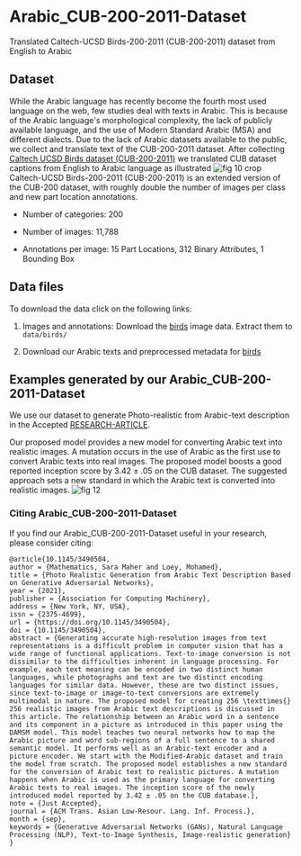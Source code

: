 # Arabic_CUB-200-2011-Dataset
Translated Caltech-UCSD Birds-200-2011 (CUB-200-2011) dataset from English to Arabic

## Dataset
While the Arabic language has recently become the fourth most used language on the web, few studies deal with texts in Arabic. This is because of the Arabic language's morphological complexity, the lack of publicly available language, and the use of Modern Standard Arabic (MSA) and different dialects. Due to the lack of Arabic datasets available to the public, we collect and translate text of the CUB-200-2011 dataset.
After collecting [Caltech UCSD Birds dataset (CUB-200-2011)](http://www.vision.caltech.edu/visipedia/CUB-200.html) 
we translated CUB dataset captions from English to Arabic language as illustrated
![fig 10 crop](https://user-images.githubusercontent.com/43410503/171548574-d05efdf0-ceab-4a39-b8f4-86e341047fdf.png)
Caltech-UCSD Birds-200-2011 (CUB-200-2011) is an extended version of the CUB-200 dataset, with roughly double the number of images per class and new part location annotations.

- Number of categories: 200

- Number of images: 11,788

- Annotations per image: 15 Part Locations, 312 Binary Attributes, 1 Bounding Box

## Data files

To download the data click on the following links:

   1. Images and annotations: Download the [birds](http://www.vision.caltech.edu/visipedia/CUB-200-2011.html) image data. Extract them to `data/birds/`
               
    
   2. Download our Arabic texts and preprocessed metadata for [birds](https://drive.google.com/drive/folders/12dMXzrtVON2qBLjyD38xmvipwuUnEvSu?usp=sharing)
## Examples generated by our Arabic_CUB-200-2011-Dataset
We use our dataset to generate Photo-realistic from Arabic-text description in the Accepted [RESEARCH-ARTICLE](https://dl.acm.org/doi/10.1145/3490504).

Our proposed model provides a new model for converting Arabic text into realistic images. A mutation occurs in the use of Arabic as the first use to convert Arabic texts into real images. The proposed model boosts a good reported inception score by 3.42 ± .05 on the CUB dataset. The suggested approach sets a new standard in which the Arabic text is converted into realistic images.
![fig 12](https://user-images.githubusercontent.com/43410503/171549742-e84edd2c-84a3-48d3-a7dd-1f1748e06087.png)


### Citing  Arabic_CUB-200-2011-Dataset
If you find our Arabic_CUB-200-2011-Dataset useful in your research, please consider citing:

```
@article{10.1145/3490504,
author = {Mathematics, Sara Maher and Loey, Mohamed},
title = {Photo Realistic Generation from Arabic Text Description Based on Generative Adversarial Networks},
year = {2021},
publisher = {Association for Computing Machinery},
address = {New York, NY, USA},
issn = {2375-4699},
url = {https://doi.org/10.1145/3490504},
doi = {10.1145/3490504},
abstract = {Generating accurate high-resolution images from text representations is a difficult problem in computer vision that has a wide range of functional applications. Text-to-image conversion is not dissimilar to the difficulties inherent in language processing. For example, each text meaning can be encoded in two distinct human languages, while photographs and text are two distinct encoding languages for similar data. However, these are two distinct issues, since text-to-image or image-to-text conversions are extremely multimodal in nature. The proposed model for creating 256 \texttimes{} 256 realistic images from Arabic text descriptions is discussed in this article. The relationship between an Arabic word in a sentence and its component in a picture as introduced in this paper using the DAMSM model. This model teaches two neural networks how to map the Arabic picture and word sub-regions of a full sentence to a shared semantic model. It performs well as an Arabic-text encoder and a picture encoder. We start with the Modified-Arabic dataset and train the model from scratch. The proposed model establishes a new standard for the conversion of Arabic text to realistic pictures. A mutation happens when Arabic is used as the primary language for converting Arabic texts to real images. The inception score of the newly introduced model reported by 3.42 ± .05 on the CUB database.},
note = {Just Accepted},
journal = {ACM Trans. Asian Low-Resour. Lang. Inf. Process.},
month = {sep},
keywords = {Generative Adversarial Networks (GANs), Natural Language Processing (NLP), Text-to-Image Synthesis, Image-realistic generation}
}
```
